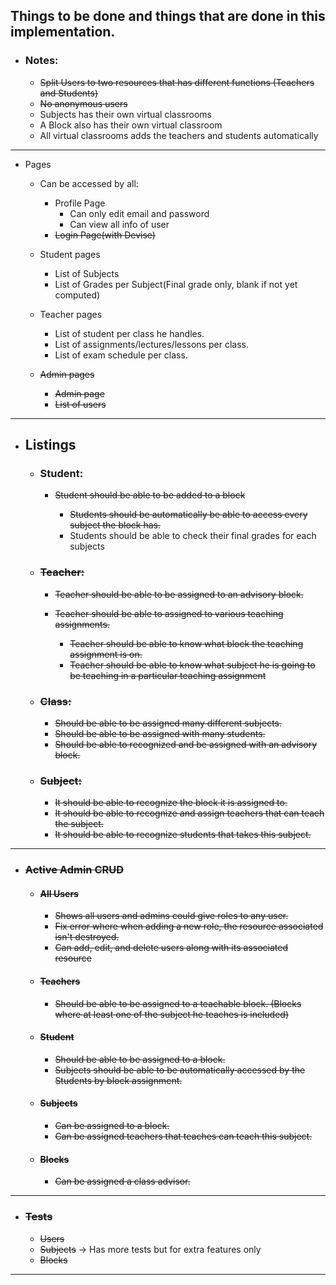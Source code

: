 ## Things to be done and things that are done in this implementation.

* ### Notes:
  * ~~Split Users to two resources that has different functions (Teachers and Students)~~
  * ~~No anonymous users~~
  * Subjects has their own virtual classrooms
  * A Block also has their own virtual classroom
  * All virtual classrooms adds the teachers and students automatically

---
* Pages
  
  * Can be accessed by all:
    * Profile Page
      * Can only edit email and password
      * Can view all info of user
    * ~~Login Page(with Devise)~~
  
  * Student pages
    * List of Subjects
    * List of Grades per Subject(Final grade only, blank if not yet computed)

  * Teacher pages
    * List of student per class he handles.
    * List of assignments/lectures/lessons per class.
    * List of exam schedule per class.
  
  * ~~Admin pages~~
    * ~~Admin page~~
    * ~~List of users~~
---

* ## Listings

  * ### Student:

    * ~~Student should be able to be added to a block~~

      * ~~Students should be automatically be able to access every subject the block has.~~
      * Students should be able to check their final grades for each subjects

  * ### ~~Teacher:~~
  
    * ~~Teacher should be able to be assigned to an advisory block.~~
    * ~~Teacher should be able to assigned to various teaching assignments.~~

      * ~~Teacher should be able to know what block the teaching assignment is on.~~
      * ~~Teacher should be able to know what subject he is going to be teaching in a particular teaching assignment~~
  
  * ### ~~Class:~~
    
    * ~~Should be able to be assigned many different subjects.~~
    * ~~Should be able to be assigned with many students.~~
    * ~~Should be able to recognized and be assigned with an advisory block.~~

  * ### ~~Subject:~~

    * ~~It should be able to recognize the block it is assigned to.~~
    * ~~It should be able to recognize and assign teachers that can teach the subject.~~
    * ~~It should be able to recognize students that takes this subject.~~

---

* ### ~~Active Admin CRUD~~

  * #### ~~All Users~~
    * ~~Shows all users and admins could give roles to any user.~~
    * ~~Fix error where when adding a new role, the resource associated isn't destroyed.~~
    * ~~Can add, edit, and delete users along with its associated resource~~
  
  * #### ~~Teachers~~ 
    * ~~Should be able to be assigned to a teachable block. (Blocks where at least one of the subject he teaches is included)~~

  * #### ~~Student~~
    * ~~Should be able to be assigned to a block.~~
    * ~~Subjects should be able to be automatically accessed by the Students by block assignment.~~
  
  * #### ~~Subjects~~
    * ~~Can be assigned to a block.~~
    * ~~Can be assigned teachers that teaches can teach this subject.~~

  * #### ~~Blocks~~
    * ~~Can be assigned a class advisor.~~

---

* ### ~~Tests~~
  * ~~Users~~
  * ~~Subjects~~ -> Has more tests but for extra features only
  * ~~Blocks~~

---
